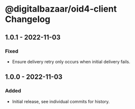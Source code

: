 # @digitalbazaar/oid4-client Changelog

## 1.0.1 - 2022-11-03

### Fixed
- Ensure delivery retry only occurs when initial delivery fails.

## 1.0.0 - 2022-11-03

### Added
- Initial release, see individual commits for history.
